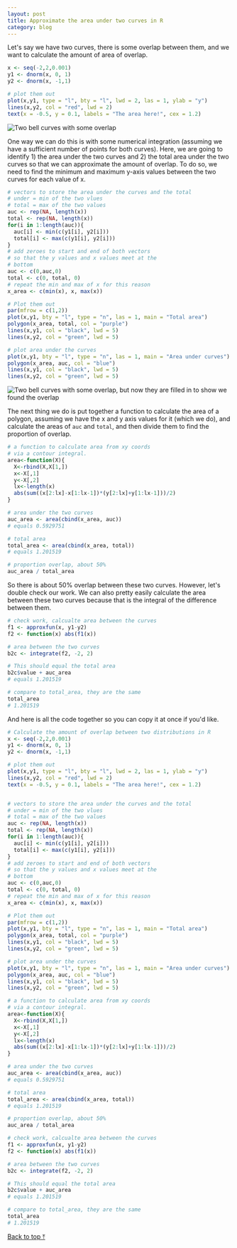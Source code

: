 ```yaml
---
layout: post
title: Approximate the area under two curves in R
category: blog
---
```


Let's say we have two curves, there is some overlap between them, and we want to calculate the amount of area of overlap.

```R
x <- seq(-2,2,0.001)
y1 <- dnorm(x, 0, 1)
y2 <- dnorm(x, -1,1)

# plot them out
plot(x,y1, type = "l", bty = "l", lwd = 2, las = 1, ylab = "y")
lines(x,y2, col = "red", lwd = 2)
text(x = -0.5, y = 0.1, labels = "The area here!", cex = 1.2)
```

![Two bell curves with some overlap]({{site.url}}/blog/images/curve01.jpeg#center)

One way we can do this is with some numerical integration (assuming we have a sufficient number of points for both curves). Here, we are going to identify 1) the area under the two curves and 2) the total area under the two curves so that we can approximate the amount of overlap. To do so, we need to find the minimum and maximum y-axis values between the two curves for each value of x.

```R
# vectors to store the area under the curves and the total
# under = min of the two vlues
# total = max of the two values
auc <- rep(NA, length(x))
total <- rep(NA, length(x))
for(i in 1:length(auc)){
  auc[i] <- min(c(y1[i], y2[i]))
  total[i] <- max(c(y1[i], y2[i]))
}
# add zeroes to start and end of both vectors
# so that the y values and x values meet at the
# bottom
auc <- c(0,auc,0)
total <- c(0, total, 0)
# repeat the min and max of x for this reason
x_area <- c(min(x), x, max(x))

# Plot them out
par(mfrow = c(1,2))
plot(x,y1, bty = "l", type = "n", las = 1, main = "Total area")
polygon(x_area, total, col = "purple")
lines(x,y1, col = "black", lwd = 5)
lines(x,y2, col = "green", lwd = 5)

# plot area under the curves
plot(x,y1, bty = "l", type = "n", las = 1, main = "Area under curves")
polygon(x_area, auc, col = "blue")
lines(x,y1, col = "black", lwd = 5)
lines(x,y2, col = "green", lwd = 5)
```
![Two bell curves with some overlap, but now they are filled in to show we found the overlap]({{site.url}}/blog/images/curve02.jpeg#center)

The next thing we do is put together a function to calculate the area of a polygon, assuming we have the x and y axis values for it (which we do), and calculate the areas of `auc` and `total`, and then divide them to find the proportion of overlap.

```R
# a function to calculate area from xy coords
# via a contour integral.
area<-function(X){
  X<-rbind(X,X[1,])
  x<-X[,1]
  y<-X[,2] 
  lx<-length(x)
  abs(sum((x[2:lx]-x[1:lx-1])*(y[2:lx]+y[1:lx-1]))/2)
}

# area under the two curves
auc_area <- area(cbind(x_area, auc))
# equals 0.5929751

# total area
total_area <- area(cbind(x_area, total))
# equals 1.201519

# proportion overlap, about 50%
auc_area / total_area
```

So there is about 50% overlap between these two curves. However, let's double check our work. We can also pretty easily calculate the area between these two curves because that is the integral of the difference between them.

```R
# check work, calcualte area between the curves
f1 <- approxfun(x, y1-y2)     
f2 <- function(x) abs(f1(x))

# area between the two curves    
b2c <- integrate(f2, -2, 2)

# This should equal the total area
b2c$value + auc_area
# equals 1.201519

# compare to total_area, they are the same
total_area
# 1.201519
```

And here is all the code together so you can copy it at once if you'd like.

```R
# Calculate the amount of overlap between two distributions in R
x <- seq(-2,2,0.001)
y1 <- dnorm(x, 0, 1)
y2 <- dnorm(x, -1,1)

# plot them out
plot(x,y1, type = "l", bty = "l", lwd = 2, las = 1, ylab = "y")
lines(x,y2, col = "red", lwd = 2)
text(x = -0.5, y = 0.1, labels = "The area here!", cex = 1.2)


# vectors to store the area under the curves and the total
# under = min of the two vlues
# total = max of the two values
auc <- rep(NA, length(x))
total <- rep(NA, length(x))
for(i in 1:length(auc)){
  auc[i] <- min(c(y1[i], y2[i]))
  total[i] <- max(c(y1[i], y2[i]))
}
# add zeroes to start and end of both vectors
# so that the y values and x values meet at the
# bottom
auc <- c(0,auc,0)
total <- c(0, total, 0)
# repeat the min and max of x for this reason
x_area <- c(min(x), x, max(x))

# Plot them out
par(mfrow = c(1,2))
plot(x,y1, bty = "l", type = "n", las = 1, main = "Total area")
polygon(x_area, total, col = "purple")
lines(x,y1, col = "black", lwd = 5)
lines(x,y2, col = "green", lwd = 5)

# plot area under the curves
plot(x,y1, bty = "l", type = "n", las = 1, main = "Area under curves")
polygon(x_area, auc, col = "blue")
lines(x,y1, col = "black", lwd = 5)
lines(x,y2, col = "green", lwd = 5)

# a function to calculate area from xy coords
# via a contour integral.
area<-function(X){
  X<-rbind(X,X[1,])
  x<-X[,1]
  y<-X[,2] 
  lx<-length(x)
  abs(sum((x[2:lx]-x[1:lx-1])*(y[2:lx]+y[1:lx-1]))/2)
}

# area under the two curves
auc_area <- area(cbind(x_area, auc))
# equals 0.5929751

# total area
total_area <- area(cbind(x_area, total))
# equals 1.201519

# proportion overlap, about 50%
auc_area / total_area

# check work, calcualte area between the curves
f1 <- approxfun(x, y1-y2)     
f2 <- function(x) abs(f1(x))

# area between the two curves    
b2c <- integrate(f2, -2, 2)

# This should equal the total area
b2c$value + auc_area
# equals 1.201519

# compare to total_area, they are the same
total_area
# 1.201519
```

<p><a href="#top" style>Back to top ⤒</a></p>